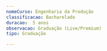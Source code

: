 ```yaml
---
nomeCurso: Engenharia da Produção 
classificacao: Bacharelado 
duracao:  5 anos 
observacao: Graduação (Live/Premium)
tipo: Graduação 

---
```


